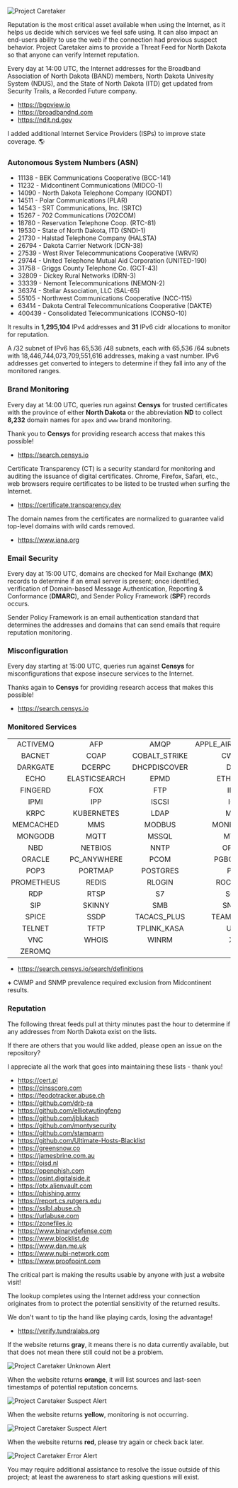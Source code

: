 ![Project Caretaker](images/caretaker.png)

Reputation is the most critical asset available when using the Internet, as it helps us decide which services we feel safe using. It can also impact an end-users ability to use the web if the connection had previous suspect behavior. Project Caretaker aims to provide a Threat Feed for North Dakota so that anyone can verify Internet reputation.

Every day at 14:00 UTC, the Internet addresses for the Broadband Association of North Dakota (BAND) members, North Dakota Univesity System (NDUS), and the State of North Dakota (ITD) get updated from Security Trails, a Recorded Future company.

- https://bgpview.io
- https://broadbandnd.com
- https://ndit.nd.gov

I added additional Internet Service Providers (ISPs) to improve state coverage. :earth_americas:

### Autonomous System Numbers (ASN)

* 11138 - BEK Communications Cooperative (BCC-141)
* 11232 - Midcontinent Communications (MIDCO-1)
* 14090 - North Dakota Telephone Company (GONDT)
* 14511 - Polar Communications (PLAR)
* 14543 - SRT Communications, Inc. (SRTC)
* 15267 - 702 Communications (702COM)
* 18780 - Reservation Telephone Coop. (RTC-81)
* 19530 - State of North Dakota, ITD (SNDI-1)
* 21730 - Halstad Telephone Company (HALSTA)
* 26794 - Dakota Carrier Network (DCN-38)
* 27539 - West River Telecommunications Cooperative (WRVR)
* 29744 - United Telephone Mutual Aid Corporation (UNITED-190)
* 31758 - Griggs County Telephone Co. (GCT-43)
* 32809 - Dickey Rural Networks (DRN-3)
* 33339 - Nemont Telecommunications (NEMON-2)
* 36374 - Stellar Association, LLC (SAL-65)
* 55105 - Northwest Communications Cooperative (NCC-115)
* 63414 - Dakota Central Telecommunications Cooperative (DAKTE)
* 400439 - Consolidated Telecommunications (CONSO-10)

It results in **1,295,104** IPv4 addresses and **31** IPv6 cidr allocations to monitor for reputation. 

A /32 subnet of IPv6 has 65,536 /48 subnets, each with 65,536 /64 subnets with 18,446,744,073,709,551,616 addresses, making a vast number. IPv6 addresses get converted to integers to determine if they fall into any of the monitored ranges.

### Brand Monitoring

Every day at 14:00 UTC, queries run against **Censys** for trusted certificates with the province of either **North Dakota** or the abbreviation **ND** to collect **8,232** domain names for ```apex``` and ```www``` brand monitoring.

Thank you to **Censys** for providing research access that makes this possible!

- https://search.censys.io

Certificate Transparency (CT) is a security standard for monitoring and auditing the issuance of digital certificates. Chrome, Firefox, Safari, etc., web browsers require certificates to be listed to be trusted when surfing the Internet.

- https://certificate.transparency.dev

The domain names from the certificates are normalized to guarantee valid top-level domains with wild cards removed.

- https://www.iana.org

### Email Security

Every day at 15:00 UTC, domains are checked for Mail Exchange (**MX**) records to determine if an email server is present; once identified, verification of Domain-based Message Authentication, Reporting & Conformance (**DMARC**), and Sender Policy Framework (**SPF**) records occurs.

Sender Policy Framework is an email authentication standard that determines the addresses and domains that can send emails that require reputation monitoring.

### Misconfiguration

Every day starting at 15:00 UTC, queries run against **Censys** for misconfigurations that expose insecure services to the Internet. 

Thanks again to **Censys** for providing research access that makes this possible!

- https://search.censys.io

### Monitored Services

|     |     |     |     |
|:---:|:---:|:---:|:---:|
| ACTIVEMQ | AFP | AMQP | APPLE_AIRPORT_ADMIN | 
| BACNET | COAP | COBALT_STRIKE | CWMP **+** |
| DARKGATE | DCERPC | DHCPDISCOVER | DNP3 | 
| ECHO | ELASTICSEARCH | EPMD | ETHEREUM | 
| FINGERD | FOX | FTP | IMAP |
| IPMI | IPP | ISCSI | IOTA |
| KRPC | KUBERNETES | LDAP | MDNS |
| MEMCACHED | MMS | MODBUS | MONERO_P2P |
| MONGODB | MQTT | MSSQL | MYSQL |
| NBD | NETBIOS | NNTP | OPC_UA |
| ORACLE | PC_ANYWHERE | PCOM | PGBOUNCER |
| POP3 | PORTMAP | POSTGRES | PPTP |
| PROMETHEUS | REDIS | RLOGIN | ROCKETMQ |
| RDP | RTSP | S7 | SCCM | 
| SIP | SKINNY | SMB | SNMP **+** | 
| SPICE | SSDP | TACACS_PLUS | TEAM_VIEWER |
| TELNET | TFTP | TPLINK_KASA | UPNP |
| VNC | WHOIS | WINRM | X11 |
| ZEROMQ |

- https://search.censys.io/search/definitions

**+** CWMP and SNMP prevalence required exclusion from Midcontinent results.

### Reputation

The following threat feeds pull at thirty minutes past the hour to determine if any addresses from North Dakota exist on the lists. 

If there are others that you would like added, please open an issue on the repository?

I appreciate all the work that goes into maintaining these lists - thank you!

- https://cert.pl
- https://cinsscore.com
- https://feodotracker.abuse.ch
- https://github.com/drb-ra
- https://github.com/elliotwutingfeng
- https://github.com/jblukach
- https://github.com/montysecurity
- https://github.com/stamparm
- https://github.com/Ultimate-Hosts-Blacklist
- https://greensnow.co
- https://jamesbrine.com.au
- https://oisd.nl
- https://openphish.com
- https://osint.digitalside.it
- https://otx.alienvault.com
- https://phishing.army
- https://report.cs.rutgers.edu
- https://sslbl.abuse.ch
- https://urlabuse.com
- https://zonefiles.io
- https://www.binarydefense.com
- https://www.blocklist.de
- https://www.dan.me.uk
- https://www.nubi-network.com
- https://www.proofpoint.com

The critical part is making the results usable by anyone with just a website visit!

The lookup completes using the Internet address your connection originates from to protect the potential sensitivity of the returned results.

We don't want to tip the hand like playing cards, losing the advantage!

- https://verify.tundralabs.org

If the website returns **gray**, it means there is no data currently available, but that does not mean there still could not be a problem. 

![Project Caretaker Unknown Alert](images/unknown.png)

When the website returns **orange**, it will list sources and last-seen timestamps of potential reputation concerns.

![Project Caretaker Suspect Alert](images/suspect.png)

When the website returns **yellow**, monitoring is not occurring.

![Project Caretaker Suspect Alert](images/monitor.png)

When the website returns **red**, please try again or check back later.

![Project Caretaker Error Alert](images/error.png)

You may require additional assistance to resolve the issue outside of this project; at least the awareness to start asking questions will exist.
